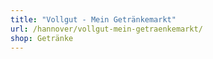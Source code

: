 ```yaml
---
title: "Vollgut - Mein Getränkemarkt"
url: /hannover/vollgut-mein-getraenkemarkt/
shop: Getränke
---
```

